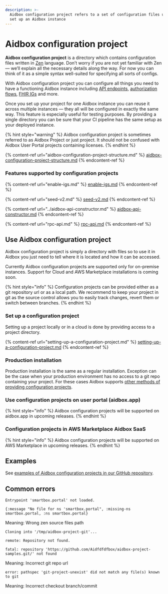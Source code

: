 ```yaml
---
description: >-
  Aidbox configuration project refers to a set of configuration files used to
  set up an Aidbox instance
---
```


# Aidbox configuration project

**Aidbox configuration project** is a directory which contains configuration files written in [Zen](https://github.com/zen-lang/zen) language. Don’t worry if you are not yet familiar with Zen — we’ll explain all the necessary details along the way. For now you can think of it as a simple syntax well-suited for specifying all sorts of configs.

With Aidbox configuration project you can configure all things you need to have a functioning Aidbox instance including [API endpoints](../aidbox-api-constructor.md), [authorization flows](../aidbox-api-constructor/acl.md), [FHIR IGs](../../profiling-and-validation/profiling-with-zen-lang/) and more.

Once you set up your project for one Aidbox instance you can reuse it across multiple instances — they all will be configured in exactly the same way. This feature is especially useful for testing purposes. By providing a single directory you can be sure that your CI pipeline has the same setup as your deployed instance.

{% hint style="warning" %}
Aidbox configuration project is sometimes referred to as Aidbox Project or just project. It should not be confused with Aidbox User Portal projects containing licenses.
{% endhint %}

{% content-ref url="aidbox-configuration-project-structure.md" %}
[aidbox-configuration-project-structure.md](aidbox-configuration-project-structure.md)
{% endcontent-ref %}

### Features supported by configuration projects

{% content-ref url="enable-igs.md" %}
[enable-igs.md](enable-igs.md)
{% endcontent-ref %}

{% content-ref url="seed-v2.md" %}
[seed-v2.md](seed-v2.md)
{% endcontent-ref %}

{% content-ref url="../aidbox-api-constructor.md" %}
[aidbox-api-constructor.md](../aidbox-api-constructor.md)
{% endcontent-ref %}

{% content-ref url="rpc-api.md" %}
[rpc-api.md](rpc-api.md)
{% endcontent-ref %}

## Use Aidbox configuration project

Aidbox configuration project is simply a directory with files so to use it in Aidbox you just need to tell where it is located and how it can be accessed.

Currently Aidbox configuration projects are supported only for on-premise instances. Support for Cloud and AWS Marketplace installations is coming soon.

{% hint style="info" %}
Configuration projects can be provided either as a git repository url or as a local path. We recommend to keep your project in git as the source control allows you to easily track changes, revert them or switch between branches.
{% endhint %}

### Set up a configuration project

Setting up a project locally or in a cloud is done by providing access to a project directory.&#x20;

{% content-ref url="setting-up-a-configuration-project.md" %}
[setting-up-a-configuration-project.md](setting-up-a-configuration-project.md)
{% endcontent-ref %}

### Production installation

Production installation is the same as a regular installation. Exception can be the case when your production environment has no access to a git repo containing your project. For these cases Aidbox supports [other methods of providing configuration projects](setting-up-a-configuration-project.md#alternative-ways-to-provide-aidbox-configuration-project).

### Use configuration projects on user portal (aidbox.app)

{% hint style="info" %}
Aidbox configuration projects will be supported on aidbox.app in upcoming releases.
{% endhint %}

### Configuration projects in AWS Marketplace Aidbox SaaS&#x20;

{% hint style="info" %}
Aidbox configuration projects will be supported on AWS Marketplace in upcoming releases.
{% endhint %}

## Examples

See [examples of Aidbox configuration projects in our GitHub repository](https://github.com/Aidbox/aidbox-project-samples/tree/main/aidbox-project-samples).

## Common errors

```
Entrypoint 'smartbox.portal' not loaded.

{:message "No file for ns 'smartbox.portal", :missing-ns smartbox.portal, :ns smartbox.portal}
```

Meaning: Wrong zen source files path



```
Cloning into '/tmp/aidbox-project-git'...

remote: Repository not found.

fatal: repository 'https://github.com/Aidfdfdfbox/aidbox-project-samples.git/' not found
```

Meaning: Incorrect git repo url



```
error: pathspec 'git-project-unexist' did not match any file(s) known to git
```

Meaning: Incorrect checkout branch/commit
